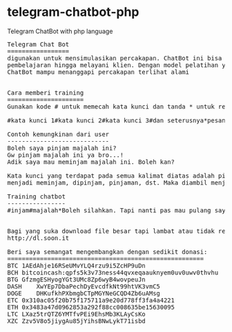 # telegram-chatbot-php
Telegram ChatBot with php language

<pre>
Telegram Chat Bot
=================
digunakan untuk mensimulasikan percakapan. ChatBot ini bisa dimanfaatkan untuk percakapan biasa,
pembelajaran hingga melayani klien. Dengan model pelatihan yang sederhana anda bisa membentuk
ChatBot mampu menanggapi percakapan terlihat alami


Cara memberi training
=====================
Gunakan kode # untuk memecah kata kunci dan tanda * untuk respon jika sesuai kata kunci

#kata kunci 1#kata kunci 2#kata kunci 3#dan seterusnya*pesan respon yang disampaikan

Contoh kemungkinan dari user
----------------------------
Boleh saya pinjam majalah ini?
Gw pinjam majalah ini ya bro...!
Adik saya mau meminjam majalah ini. Boleh kan?

Kata kunci yang terdapat pada semua kalimat diatas adalah pinjam majalah. Pinjam bisa berganti
menjadi meminjam, dipinjam, pinjaman, dst. Maka diambil menjadi injam. Jadi :

Training chatbot
----------------
#injam#majalah*Boleh silahkan. Tapi nanti pas mau pulang saya bawa


Bagi yang suka download file besar tapi lambat atau tidak resumable:
http://dl.soon.it

Beri saya semangat mengembangkan dengan sedikit donasi:
======================================================
BTC	1AEdAhje16RSeUMvYLQ4rzu9i5ZcHP9uDn
BCH	bitcoincash:qpfs5k3v73ness44qvxeqaauknyem0uv0uwv0thvhu
BTG	GfzmgESHyogYGt3UMc8Zp6wyB4wovpeuJn
DASH	XwYEp7DbaPechDyEvcdfkNt99htVK3vmC5
DOGE	DHKufkhPXbmgbCTpMGYNeGCQD4Zb6uAMsg
ETC	0x310ac05f20b75f175711a9e20d778ff3fa4a4221
ETH	0x3483a47d0962853a292f88cc008635be15630095
LTC	LXaz5trQTZ6YMTfvPEi9EhsMb3KLAyCsKo
XZC	Zzv5V8o5jiygAu85jYihsBNwLykT71isbd
</pre>
